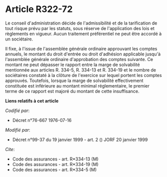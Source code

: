# Article R322-72

Le conseil d'administration décide de l'admissibilité et de la tarification de tout risque prévu par les statuts, sous
réserve de l'application des lois et règlements en vigueur. Aucun traitement préférentiel ne peut être accordé à un
sociétaire.

Il fixe, à l'issue de l'assemblée générale ordinaire approuvant les comptes annuels, le montant du droit d'entrée ou droit
d'adhésion applicable jusqu'à l'assemblée générale ordinaire d'approbation des comptes suivante. Ce montant ne peut dépasser
le rapport entre la marge de solvabilité mentionnée aux articles R. 334-5, R. 334-13 et R. 334-19 et le nombre de sociétaires
constaté à la clôture de l'exercice sur lequel portent les comptes approuvés. Toutefois, lorsque la marge de solvabilité
effectivement constituée est inférieure au montant minimal réglementaire, le premier terme de ce rapport est majoré du
montant de cette insuffisance.

**Liens relatifs à cet article**

_Codifié par_:

  - Décret n°76-667 1976-07-16

_Modifié par_:

  - Décret n°99-37 du 19 janvier 1999 - art. 2 () JORF 20 janvier 1999

_Cite_:

  - Code des assurances - art. R*334-13 (M)
  - Code des assurances - art. R*334-19 (M)
  - Code des assurances - art. R*334-5 (M)
